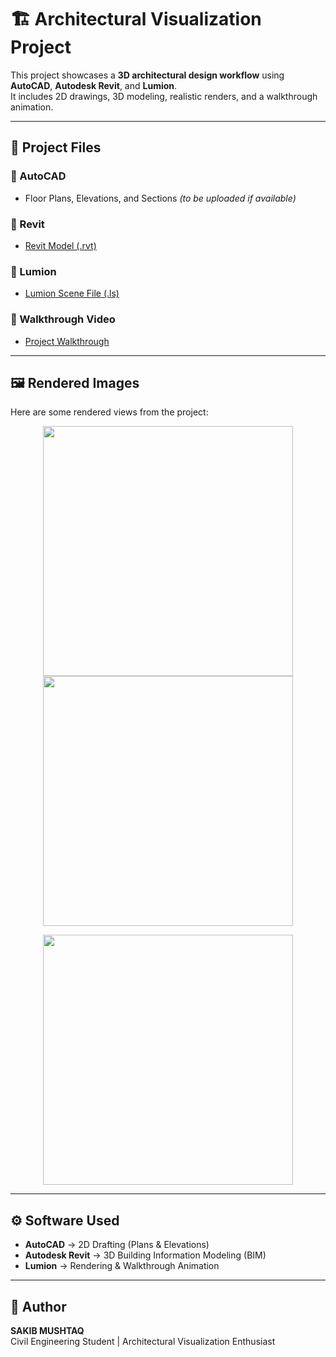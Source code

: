# 🏗️ Architectural Visualization Project

This project showcases a **3D architectural design workflow** using **AutoCAD**, **Autodesk Revit**, and **Lumion**.  
It includes 2D drawings, 3D modeling, realistic renders, and a walkthrough animation.

---

## 📂 Project Files

### 📐 AutoCAD
- Floor Plans, Elevations, and Sections *(to be uploaded if available)*  

### 🏢 Revit
- [Revit Model (.rvt)](https://drive.google.com/file/d/1Ktdh15Akm9zaNg15SuCuh12wQp8nuW4J/view?usp=sharing)  

### 🎨 Lumion
- [Lumion Scene File (.ls)](https://drive.google.com/file/d/1q9IjN_XahPvTJ_e-oS1UzHdjVWOzX74C/view?usp=sharing)  

### 🎥 Walkthrough Video
- [Project Walkthrough](https://drive.google.com/file/d/1xeCqUFD6sTCL8HMH4_EUXk5KV31eOjv-/view?usp=sharing)  

---

## 🖼️ Rendered Images
Here are some rendered views from the project:

<p align="center">
  <img src="renders/awawa.jpg" width="400" />
  <img src="renders/eseses.jpg" width="400" />
</p>

<p align="center">
  <img src="renders/gygy.jpg" width="400" />
</p>

---

## ⚙️ Software Used
- **AutoCAD** → 2D Drafting (Plans & Elevations)  
- **Autodesk Revit** → 3D Building Information Modeling (BIM)  
- **Lumion** → Rendering & Walkthrough Animation  

---

## 👤 Author
**SAKIB MUSHTAQ**  
Civil Engineering Student | Architectural Visualization Enthusiast  


